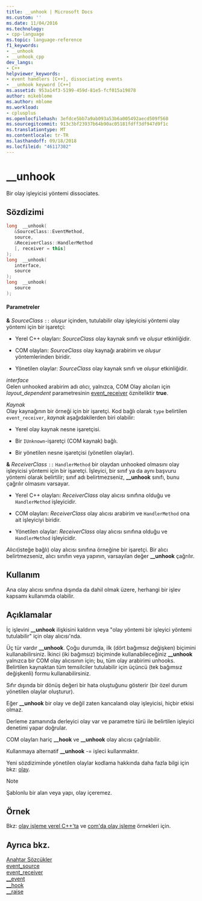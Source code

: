 ```yaml
---
title: __unhook | Microsoft Docs
ms.custom: ''
ms.date: 11/04/2016
ms.technology:
- cpp-language
ms.topic: language-reference
f1_keywords:
- __unhook
- __unhook_cpp
dev_langs:
- C++
helpviewer_keywords:
- event handlers [C++], dissociating events
- __unhook keyword [C++]
ms.assetid: 953a14f3-5199-459d-81e5-fcf015a19878
author: mikeblome
ms.author: mblome
ms.workload:
- cplusplus
ms.openlocfilehash: 3efdce5bb7a9ab093a53b6a005492aecd509f560
ms.sourcegitcommit: 913c3bf23937b64b90ac05181fdff3df947d9f1c
ms.translationtype: MT
ms.contentlocale: tr-TR
ms.lasthandoff: 09/18/2018
ms.locfileid: "46117302"
---
```

# <a name="unhook"></a>__unhook

Bir olay işleyicisi yöntemi dissociates.

## <a name="syntax"></a>Sözdizimi

```cpp
long  __unhook(
   &SourceClass::EventMethod,
   source,
   &ReceiverClass::HandlerMethod
   [, receiver = this]
);
long  __unhook(
   interface,
   source
);
long  __unhook(
   source
);
```

#### <a name="parameters"></a>Parametreler

**&** *SourceClass* `::` *oluşur* içinden, tutulabilir olay işleyicisi yöntemi olay yöntemi için bir işaretçi:

- Yerel C++ olayları: *SourceClass* olay kaynak sınıfı ve *oluşur* etkinliğidir.

- COM olayları: *SourceClass* olay kaynağı arabirim ve *oluşur* yöntemlerinden biridir.

- Yönetilen olaylar: *SourceClass* olay kaynak sınıfı ve *oluşur* etkinliğidir.

*interface*<br/>
Gelen unhooked arabirim adı *alıcı*, yalnızca, COM Olay alıcıları için *layout_dependent* parametresinin [event_receiver](../windows/event-receiver.md) özniteliktir **true**.

*Kaynak*<br/>
Olay kaynağının bir örneği için bir işaretçi. Kod bağlı olarak `type` belirtilen `event_receiver`, *kaynak* aşağıdakilerden biri olabilir:

- Yerel olay kaynak nesne işaretçisi.

- Bir `IUnknown`-işaretçi (COM kaynak) bağlı.

- Bir yönetilen nesne işaretçisi (yönetilen olaylar).

**&** *ReceiverClass* `::` `HandlerMethod` bir olaydan unhooked olmasını olay işleyicisi yöntemi için bir işaretçi. İşleyici, bir sınıf ya da aynı başvuru yöntemi olarak belirtilir; sınıf adı belirtmezseniz, **__unhook** sınıfı, bunu çağrılır olmasını varsayar.

- Yerel C++ olayları: *ReceiverClass* olay alıcısı sınıfına olduğu ve `HandlerMethod` işleyicidir.

- COM olayları: *ReceiverClass* olay alıcısı arabirim ve `HandlerMethod` ona ait işleyiciyi biridir.

- Yönetilen olaylar: *ReceiverClass* olay alıcısı sınıfına olduğu ve `HandlerMethod` işleyicidir.

*Alıcı*(isteğe bağlı) olay alıcısı sınıfına örneğine bir işaretçi. Bir alıcı belirtmezseniz, alıcı sınıfın veya yapının, varsayılan değer **__unhook** çağrılır.

## <a name="usage"></a>Kullanım

Ana olay alıcısı sınıfına dışında da dahil olmak üzere, herhangi bir işlev kapsamı kullanımda olabilir.

## <a name="remarks"></a>Açıklamalar

İç işlevini **__unhook** ilişkisini kaldırın veya "olay yöntemi bir işleyici yöntemi tutulabilir" için olay alıcısı'nda.

Üç tür vardır **__unhook**. Çoğu durumda, ilk (dört bağımsız değişken) biçimini kullanabilirsiniz. İkinci (iki bağımsız) biçiminde kullanabileceğiniz **__unhook** yalnızca bir COM olay alıcısının için; bu, tüm olay arabirimi unhooks. Belirtilen kaynaktan tüm temsilciler tutulabilir için üçüncü (tek bağımsız değişkenli) formu kullanabilirsiniz.

Sıfır dışında bir dönüş değeri bir hata oluştuğunu gösterir (bir özel durum yönetilen olaylar oluşturur).

Eğer **__unhook** bir olay ve değil zaten kancalandı olay işleyicisi, hiçbir etkisi olmaz.

Derleme zamanında derleyici olay var ve parametre türü ile belirtilen işleyici denetimi yapar doğrular.

COM olayları hariç **__hook** ve **__unhook** olay alıcısı çağrılabilir.

Kullanmaya alternatif **__unhook** -= işleci kullanmaktır.

Yeni sözdiziminde yönetilen olaylar kodlama hakkında daha fazla bilgi için bkz: [olay](../windows/event-cpp-component-extensions.md).

> [!NOTE]
>  Şablonlu bir alan veya yapı, olay içeremez.

## <a name="example"></a>Örnek

Bkz: [olay işleme yerel C++'ta](../cpp/event-handling-in-native-cpp.md) ve [com'da olay işleme](../cpp/event-handling-in-com.md) örnekleri için.

## <a name="see-also"></a>Ayrıca bkz.

[Anahtar Sözcükler](../cpp/keywords-cpp.md)<br/>
[event_source](../windows/event-source.md)<br/>
[event_receiver](../windows/event-receiver.md)<br/>
[__event](../cpp/event.md)<br/>
[__hook](../cpp/hook.md)<br/>
[__raise](../cpp/raise.md)